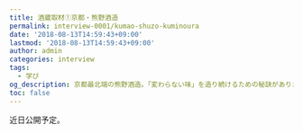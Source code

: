 ```yaml
---
title: 酒蔵取材①京都・熊野酒造
permalink: interview-0001/kumao-shuzo-kuminoura
date: '2018-08-13T14:59:43+09:00'
lastmod: '2018-08-13T14:59:43+09:00'
author: admin
categories: interview
tags:
  - 学び
og_description: 京都最北端の熊野酒造。「変わらない味」を造り続けるための秘訣がありました。
toc: false
---
```

近日公開予定。


